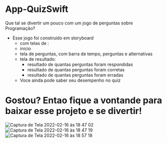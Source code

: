 # App-QuizSwift

Que tal se divertir um pouco com um jogo de perguntas sobre Programação?

- Esse jogo foi construido em storyboard 
  - com telas de :
  - inicio
  - tela de perguntas, com barra de tempo, perguntas e alternativas
  - tela de resultado: 
    - resultado de quantas perguntas foram respondidas
    - resultado de quantas perguntas foram corretas
    - resultado de quantas perguntas foram erradas
  - Voce ainda pode saber seu desempenho no quiz

# Gostou? Entao fique a vontande para baixar esse projeto e se divertir!

![Captura de Tela 2022-02-16 às 18 47 02](https://user-images.githubusercontent.com/85207486/154363661-fc54a567-7ca3-436e-8583-a3b3f1c19e0e.png) ![Captura de Tela 2022-02-16 às 18 47 19](https://user-images.githubusercontent.com/85207486/154363831-021ab157-8d32-47a9-bd6b-47062934e5bc.png) ![Captura de Tela 2022-02-16 às 18 57 18](https://user-images.githubusercontent.com/85207486/154365898-94a56bb4-e167-41fe-8038-6808fcb6c426.png)


